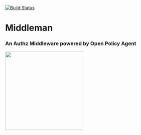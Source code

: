 [![Build Status](https://travis-ci.org/santiagopoli/middleman.svg?branch=master)](https://travis-ci.org/santiagopoli/middleman)

# Middleman

### An Authz Middleware powered by Open Policy Agent

<img src="https://raw.githubusercontent.com/santiagopoli/middleman/master/static/logo.png" width="250">